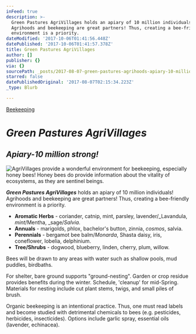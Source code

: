 ```yaml
---
inFeed: true
description: >-
  Green Pastures AgriVillages holds an apiary of 10 million individuals!
  Agrihoods and beekeeping are great partners! Thus, creating a bee-friendly
  environment is a priority.
dateModified: '2017-10-06T01:41:56.448Z'
datePublished: '2017-10-06T01:41:57.378Z'
title: Green Pastures AgriVillages
author: []
publisher: {}
via: {}
sourcePath: _posts/2017-08-07-green-pastures-agrihoods-apiary-10-million-strong.md
starred: false
datePublishedOriginal: '2017-08-07T02:15:34.223Z'
_type: Blurb

---
```

[Beekeeping][0]

# _**Green Pastures AgriVillages**_

## _**Apiary-10 million strong!**_
![AgriVillages provide a wonderful environment for beekeeping, especially honey bees! Honey bees do provide information about the vitality of ecosystems, as they are sentinel beings.](https://the-grid-user-content.s3-us-west-2.amazonaws.com/ba520bef-713d-49e6-878e-cf4486d04923.jpg)

_**Green Pastures AgriVillages**_ holds an apiary of 10 million individuals! Agrihoods and beekeeping are great partners! Thus, creating a bee-friendly environment is a priority.

* **Aromatic Herbs** - coriander, catnip, mint, parsley, lavender/_Lavandula, _mint_/Mentha, _sage/_Salvia_.
* **Annuals** - marigolds, phlox, bachelor's button, zinnia, _cosmos_, salvia.
* **Perennials** - bergamot bee balm/_Monarda_, Shasta daisy, iris, coneflower, lobelia, delphinium.
* **Tree/Shrubs** - dogwood, blueberry, linden, cherry, plum, willow.

Bees will be drawn to any areas with water such as shallow pools, mud puddles, birdbaths.

For shelter, bare ground supports "ground-nesting". Garden or crop residue provides benefits during the winter. Schedule, 'cleanup' for mid-Spring. Materials for nesting include cut plant stems, twigs, and small piles of brush.

Organic beekeeping is an intentional practice. Thus, one must read labels and become studied with detrimental chemicals to bees (e.g. pesticides, herbicides, insecticides). Options include garlic spray, essential oils (lavender, echinacea).

[0]: https://www.facebook.com/GreenPastureAgriVillages/